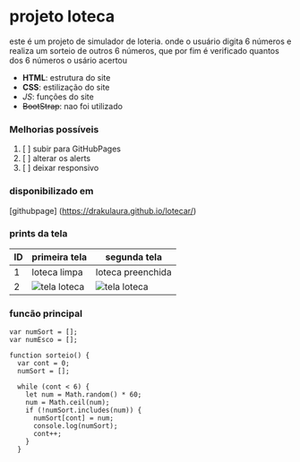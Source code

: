 # projeto loteca 
este é um projeto de simulador de loteria. onde o usuário digita 6 números e realiza um sorteio de outros 6 números,
que por fim é verificado quantos dos 6 números o usário acertou

 - **HTML**: estrutura do site
- __CSS__: estilização do site  
- *_JS_*: funções do site 
- ~~BootStrap~~: nao foi utilizado

### Melhorias possíveis
1.  [ ]  subir para GitHubPages
2.  [ ]  alterar os alerts
3.  [ ]  deixar responsivo

### disponibilizado em 
[githubpage] (https://drakulaura.github.io/lotecar/)

### prints da tela

| ID | primeira tela | segunda tela |
|----|---------------|----------------|
| 1  | loteca limpa  | loteca preenchida |
| 2  | ![tela loteca](https://user-images.githubusercontent.com/100213683/161781607-c4992bc5-2618-45f2-991b-b9c14cd3f471.png) |![tela loteca](https://user-images.githubusercontent.com/100213683/161781607-c4992bc5-2618-45f2-991b-b9c14cd3f471.png)     |

### funcão principal 
```
var numSort = [];
var numEsco = [];

function sorteio() {
  var cont = 0;
  numSort = [];

  while (cont < 6) {
    let num = Math.random() * 60;
    num = Math.ceil(num);
    if (!numSort.includes(num)) {
      numSort[cont] = num;
      console.log(numSort);
      cont++;
    }
  }
```
